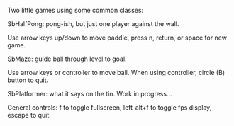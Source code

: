 Two little games using some common classes:

SbHalfPong: pong-ish, but just one player against the wall.

Use arrow keys up/down to move paddle, press n, return, or space for new game.


SbMaze: guide ball through level to goal.

Use arrow keys or controller to move ball. When using controller, circle (B) button to quit.


SbPlatformer: what it says on the tin. Work in progress...


General controls: f to toggle fullscreen, left-alt+f to toggle fps display, escape to quit.